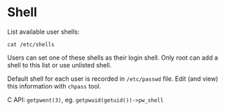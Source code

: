 Shell
=====

List available user shells:

    cat /etc/shells

Users can set one of these shells as their login shell.
Only root can add a shell to this list or use unlisted shell.

Default shell for each user is recorded in `/etc/passwd` file.
Edit (and view) this information with `chpass` tool.

C API: `getpwent(3)`, eg. `getpwuid(getuid())->pw_shell`
